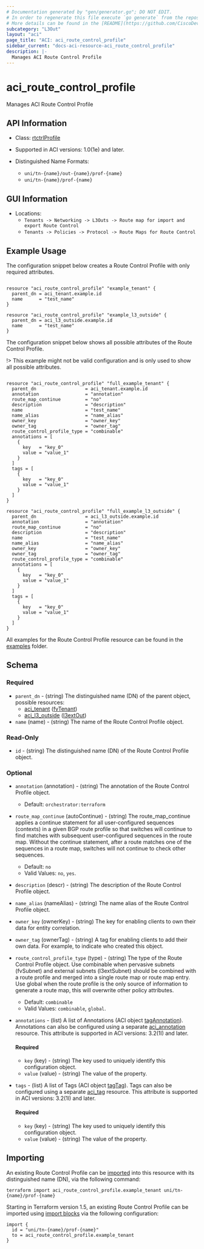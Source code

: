 ```yaml
---
# Documentation generated by "gen/generator.go"; DO NOT EDIT.
# In order to regenerate this file execute `go generate` from the repository root.
# More details can be found in the [README](https://github.com/CiscoDevNet/terraform-provider-aci/blob/master/README.md).
subcategory: "L3Out"
layout: "aci"
page_title: "ACI: aci_route_control_profile"
sidebar_current: "docs-aci-resource-aci_route_control_profile"
description: |-
  Manages ACI Route Control Profile
---
```


# aci_route_control_profile #

Manages ACI Route Control Profile



## API Information ##

* Class: [rtctrlProfile](https://pubhub.devnetcloud.com/media/model-doc-latest/docs/app/index.html#/objects/rtctrlProfile/overview)

* Supported in ACI versions: 1.0(1e) and later.

* Distinguished Name Formats:
  - `uni/tn-{name}/out-{name}/prof-{name}`
  - `uni/tn-{name}/prof-{name}`

## GUI Information ##

* Locations:
  - `Tenants -> Networking -> L3Outs -> Route map for import and export Route Control`
  - `Tenants -> Policies -> Protocol -> Route Maps for Route Control`

## Example Usage ##

The configuration snippet below creates a Route Control Profile with only required attributes.

```hcl

resource "aci_route_control_profile" "example_tenant" {
  parent_dn = aci_tenant.example.id
  name      = "test_name"
}

resource "aci_route_control_profile" "example_l3_outside" {
  parent_dn = aci_l3_outside.example.id
  name      = "test_name"
}

```
The configuration snippet below shows all possible attributes of the Route Control Profile.

!> This example might not be valid configuration and is only used to show all possible attributes.

```hcl

resource "aci_route_control_profile" "full_example_tenant" {
  parent_dn                  = aci_tenant.example.id
  annotation                 = "annotation"
  route_map_continue         = "no"
  description                = "description"
  name                       = "test_name"
  name_alias                 = "name_alias"
  owner_key                  = "owner_key"
  owner_tag                  = "owner_tag"
  route_control_profile_type = "combinable"
  annotations = [
    {
      key   = "key_0"
      value = "value_1"
    }
  ]
  tags = [
    {
      key   = "key_0"
      value = "value_1"
    }
  ]
}

resource "aci_route_control_profile" "full_example_l3_outside" {
  parent_dn                  = aci_l3_outside.example.id
  annotation                 = "annotation"
  route_map_continue         = "no"
  description                = "description"
  name                       = "test_name"
  name_alias                 = "name_alias"
  owner_key                  = "owner_key"
  owner_tag                  = "owner_tag"
  route_control_profile_type = "combinable"
  annotations = [
    {
      key   = "key_0"
      value = "value_1"
    }
  ]
  tags = [
    {
      key   = "key_0"
      value = "value_1"
    }
  ]
}

```

All examples for the Route Control Profile resource can be found in the [examples](https://github.com/CiscoDevNet/terraform-provider-aci/tree/master/examples/resources/aci_route_control_profile) folder.

## Schema ##

### Required ###

* `parent_dn` - (string) The distinguished name (DN) of the parent object, possible resources:
  - [aci_tenant](https://registry.terraform.io/providers/CiscoDevNet/aci/latest/docs/resources/tenant) ([fvTenant](https://pubhub.devnetcloud.com/media/model-doc-latest/docs/app/index.html#/objects/fvTenant/overview))
  - [aci_l3_outside](https://registry.terraform.io/providers/CiscoDevNet/aci/latest/docs/resources/l3_outside) ([l3extOut](https://pubhub.devnetcloud.com/media/model-doc-latest/docs/app/index.html#/objects/l3extOut/overview))
* `name` (name) - (string) The name of the Route Control Profile object.

### Read-Only ###

* `id` - (string) The distinguished name (DN) of the Route Control Profile object.

### Optional ###
  
* `annotation` (annotation) - (string) The annotation of the Route Control Profile object.
  - Default: `orchestrator:terraform`
* `route_map_continue` (autoContinue) - (string) The route_map_continue applies a continue statement for all user-configured sequences (contexts) in a given BGP route profile so that switches will continue to find matches with subsequent user-configured sequences in the route map. Without the continue statement, after a route matches one of the sequences in a route map, switches will not continue to check other sequences.
  - Default: `no`
  - Valid Values: `no`, `yes`.
* `description` (descr) - (string) The description of the Route Control Profile object.
* `name_alias` (nameAlias) - (string) The name alias of the Route Control Profile object.
* `owner_key` (ownerKey) - (string) The key for enabling clients to own their data for entity correlation.
* `owner_tag` (ownerTag) - (string) A tag for enabling clients to add their own data. For example, to indicate who created this object.
* `route_control_profile_type` (type) - (string) The type of the Route Control Profile object. Use combinable when pervasive subnets (fvSubnet) and external subnets (l3extSubnet) should be combined with a route profile and merged into a single route map or route map entry. Use global when the route profile is the only source of information to generate a route map, this will overwrite other policy attributes.
  - Default: `combinable`
  - Valid Values: `combinable`, `global`.

* `annotations` - (list) A list of Annotations (ACI object [tagAnnotation](https://pubhub.devnetcloud.com/media/model-doc-latest/docs/app/index.html#/objects/tagAnnotation/overview)). Annotations can also be configured using a separate [aci_annotation](https://registry.terraform.io/providers/CiscoDevNet/aci/latest/docs/resources/annotation) resource. This attribute is supported in ACI versions: 3.2(1l) and later.
  
  #### Required ####
  
  * `key` (key) - (string) The key used to uniquely identify this configuration object.
  * `value` (value) - (string) The value of the property.

* `tags` - (list) A list of Tags (ACI object [tagTag](https://pubhub.devnetcloud.com/media/model-doc-latest/docs/app/index.html#/objects/tagTag/overview)). Tags can also be configured using a separate [aci_tag](https://registry.terraform.io/providers/CiscoDevNet/aci/latest/docs/resources/tag) resource. This attribute is supported in ACI versions: 3.2(1l) and later.
  
  #### Required ####
  
  * `key` (key) - (string) The key used to uniquely identify this configuration object.
  * `value` (value) - (string) The value of the property.

## Importing

An existing Route Control Profile can be [imported](https://www.terraform.io/docs/import/index.html) into this resource with its distinguished name (DN), via the following command:

```
terraform import aci_route_control_profile.example_tenant uni/tn-{name}/prof-{name}
```

Starting in Terraform version 1.5, an existing Route Control Profile can be imported
using [import blocks](https://developer.hashicorp.com/terraform/language/import) via the following configuration:

```
import {
  id = "uni/tn-{name}/prof-{name}"
  to = aci_route_control_profile.example_tenant
}
```
